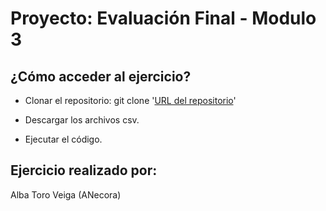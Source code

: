# Proyecto: Evaluación Final - Modulo 3
 ## ¿Cómo acceder al ejercicio?

- Clonar el repositorio: git clone '[URL del repositorio](https://github.com/Adalab/bda-modulo-3-evaluacion-final-AlbaToro.git)'

- Descargar los archivos csv.

- Ejecutar el código.


## Ejercicio realizado por:
Alba Toro Veiga (ANecora)